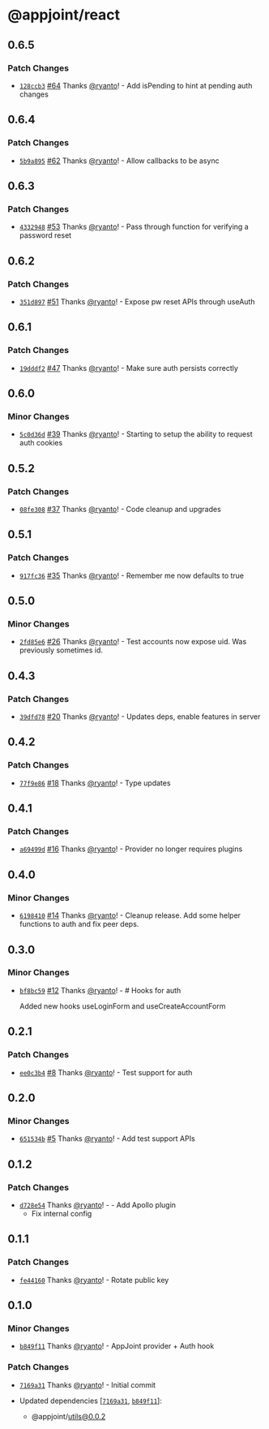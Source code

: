 # @appjoint/react

## 0.6.5

### Patch Changes

- [`128ccb3`](https://github.com/ryanto/appjoint/commit/128ccb3ee67a4bfc8cd8d375ef49ed554820c52e) [#64](https://github.com/ryanto/appjoint/pull/64) Thanks [@ryanto](https://github.com/ryanto)! - Add isPending to hint at pending auth changes

## 0.6.4

### Patch Changes

- [`5b9a895`](https://github.com/ryanto/appjoint/commit/5b9a895891a6ee67acef62af739f6fb7c50be633) [#62](https://github.com/ryanto/appjoint/pull/62) Thanks [@ryanto](https://github.com/ryanto)! - Allow callbacks to be async

## 0.6.3

### Patch Changes

- [`4332948`](https://github.com/ryanto/appjoint/commit/4332948ce63c3621494dc2bdda28a4a9934c7d72) [#53](https://github.com/ryanto/appjoint/pull/53) Thanks [@ryanto](https://github.com/ryanto)! - Pass through function for verifying a password reset

## 0.6.2

### Patch Changes

- [`351d897`](https://github.com/ryanto/appjoint/commit/351d89745f13756e2ce5900f869e1a9b0b129433) [#51](https://github.com/ryanto/appjoint/pull/51) Thanks [@ryanto](https://github.com/ryanto)! - Expose pw reset APIs through useAuth

## 0.6.1

### Patch Changes

- [`19dddf2`](https://github.com/ryanto/appjoint/commit/19dddf273b15ed7a71b62ae5e9d417cb5fc0f9d5) [#47](https://github.com/ryanto/appjoint/pull/47) Thanks [@ryanto](https://github.com/ryanto)! - Make sure auth persists correctly

## 0.6.0

### Minor Changes

- [`5c0d36d`](https://github.com/ryanto/appjoint/commit/5c0d36de4113c7d44b3c10e2198fd36a871eec6b) [#39](https://github.com/ryanto/appjoint/pull/39) Thanks [@ryanto](https://github.com/ryanto)! - Starting to setup the ability to request auth cookies

## 0.5.2

### Patch Changes

- [`08fe308`](https://github.com/ryanto/appjoint/commit/08fe3081adc7ef2c17f3235993841da5a90f1f86) [#37](https://github.com/ryanto/appjoint/pull/37) Thanks [@ryanto](https://github.com/ryanto)! - Code cleanup and upgrades

## 0.5.1

### Patch Changes

- [`917fc36`](https://github.com/ryanto/appjoint/commit/917fc3671af3c1747fdaed0b21e8244e05f4334b) [#35](https://github.com/ryanto/appjoint/pull/35) Thanks [@ryanto](https://github.com/ryanto)! - Remember me now defaults to true

## 0.5.0

### Minor Changes

- [`2fd85e6`](https://github.com/ryanto/appjoint/commit/2fd85e6910d46810f56db04fca509689b664ab03) [#26](https://github.com/ryanto/appjoint/pull/26) Thanks [@ryanto](https://github.com/ryanto)! - Test accounts now expose uid. Was previously sometimes id.

## 0.4.3

### Patch Changes

- [`39dfd78`](https://github.com/ryanto/appjoint/commit/39dfd78970b1c1c6529c15a885efdc0ea117fcb7) [#20](https://github.com/ryanto/appjoint/pull/20) Thanks [@ryanto](https://github.com/ryanto)! - Updates deps, enable features in server

## 0.4.2

### Patch Changes

- [`77f9e86`](https://github.com/ryanto/appjoint/commit/77f9e86f0a9000c4ab1fe467e1e88117c6e0b374) [#18](https://github.com/ryanto/appjoint/pull/18) Thanks [@ryanto](https://github.com/ryanto)! - Type updates

## 0.4.1

### Patch Changes

- [`a69499d`](https://github.com/ryanto/appjoint/commit/a69499dce67ed241d5260444868b395c250638a4) [#16](https://github.com/ryanto/appjoint/pull/16) Thanks [@ryanto](https://github.com/ryanto)! - Provider no longer requires plugins

## 0.4.0

### Minor Changes

- [`6198410`](https://github.com/ryanto/appjoint/commit/6198410347cc010c8365deba32b04d036512f9be) [#14](https://github.com/ryanto/appjoint/pull/14) Thanks [@ryanto](https://github.com/ryanto)! - Cleanup release. Add some helper functions to auth and fix peer deps.

## 0.3.0

### Minor Changes

- [`bf8bc59`](https://github.com/ryanto/appjoint/commit/bf8bc59b6826d74bc004ee09a3fa1b2278670a53) [#12](https://github.com/ryanto/appjoint/pull/12) Thanks [@ryanto](https://github.com/ryanto)! - # Hooks for auth

  Added new hooks useLoginForm and useCreateAccountForm

## 0.2.1

### Patch Changes

- [`ee0c3b4`](https://github.com/ryanto/appjoint/commit/ee0c3b410968a81107d82dda6c8368d3c43c8a10) [#8](https://github.com/ryanto/appjoint/pull/8) Thanks [@ryanto](https://github.com/ryanto)! - Test support for auth

## 0.2.0

### Minor Changes

- [`651534b`](https://github.com/ryanto/appjoint/commit/651534bbbd3a1d6e8ab95d19fcf45d8c4f8b04c5) [#5](https://github.com/ryanto/appjoint/pull/5) Thanks [@ryanto](https://github.com/ryanto)! - Add test support APIs

## 0.1.2

### Patch Changes

- [`d728e54`](https://github.com/ryanto/appjoint/commit/d728e54726535c2101f62184cab2b4ae89981ec8) Thanks [@ryanto](https://github.com/ryanto)! - - Add Apollo plugin
  - Fix internal config

## 0.1.1

### Patch Changes

- [`fe44160`](https://github.com/ryanto/appjoint/commit/fe4416023e1df5c6a84a3cc527d7cf3406525548) Thanks [@ryanto](https://github.com/ryanto)! - Rotate public key

## 0.1.0

### Minor Changes

- [`b849f11`](https://github.com/ryanto/appjoint/commit/b849f118e2ad556f0d21c11485c462c310fafb7e) Thanks [@ryanto](https://github.com/ryanto)! - AppJoint provider + Auth hook

### Patch Changes

- [`7169a31`](https://github.com/ryanto/appjoint/commit/7169a31a1398d5d6a90473d33c834a699e456b27) Thanks [@ryanto](https://github.com/ryanto)! - Initial commit

- Updated dependencies [[`7169a31`](https://github.com/ryanto/appjoint/commit/7169a31a1398d5d6a90473d33c834a699e456b27), [`b849f11`](https://github.com/ryanto/appjoint/commit/b849f118e2ad556f0d21c11485c462c310fafb7e)]:
  - @appjoint/utils@0.0.2
